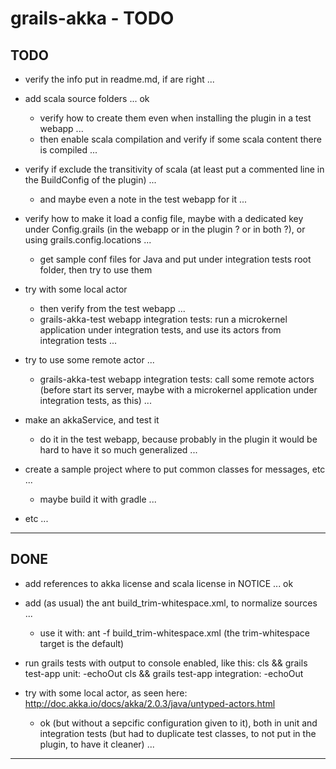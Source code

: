 grails-akka - TODO
==================

TODO
----

- verify the info put in readme.md, if are right ...

- add scala source folders ... ok
    + verify how to create them even when installing the plugin in a test webapp ...
    + then enable scala compilation and verify if some scala content there is compiled ...

-	verify if exclude the transitivity of scala (at least put a commented line in the BuildConfig of the  plugin) ...
	+ and maybe even a note in the test webapp for it ...

- verify how to make it load a config file, 
  maybe with a dedicated key under Config.grails (in the webapp or in the plugin ? or in both ?), or using grails.config.locations ...
	+ get sample conf files for Java and put under integration tests root folder, then try to use them

- try with some local actor
    + then verify from the test webapp ...
    + grails-akka-test webapp integration tests: 
	  run a microkernel application under integration tests, and use its actors from integration tests ...

- try to use some remote actor ... 
    + grails-akka-test webapp integration tests: 
      call some remote actors (before start its server, maybe with a microkernel application under integration tests, as this) ...

- make an akkaService, and test it
	+ do it in the test webapp, because probably in the plugin it would be hard to have it so much generalized ...

- create a sample project where to put common classes for messages, etc ...
    + maybe build it with gradle ...

- etc ...

--------------


DONE
----

- add references to akka license and scala license in NOTICE ... ok

- add (as usual) the ant build_trim-whitespace.xml, to normalize sources ...
	+ use it with: ant -f build_trim-whitespace.xml
	  (the trim-whitespace target is the default)

- run grails tests with output to console enabled, like this:
cls && grails test-app unit: -echoOut
cls && grails test-app integration: -echoOut

- try with some local actor, as seen here: http://doc.akka.io/docs/akka/2.0.3/java/untyped-actors.html
	+ ok (but without a sepcific configuration given to it), 
	  both in unit and integration tests (but had to duplicate test classes, to not put in the plugin, to have it cleaner) ...


--------------
